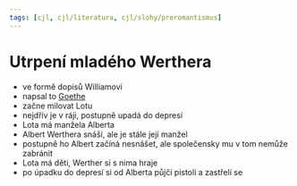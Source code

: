 ```yaml
---
tags: [cjl, cjl/literatura, cjl/slohy/preromantismus]
---
```

# Utrpení mladého Werthera
- ve formě dopisů Williamovi
- napsal to [Goethe](Goethe.md) 
- začne milovat Lotu
- nejdřív je v ráji, postupně upadá do depresí
- Lota má manžela Alberta
- Albert Werthera snáší, ale je stále její manžel
- postupně ho Albert začíná nesnášet, ale společensky mu v tom nemůže zabránit
- Lota má děti, Werther si s nima hraje
- po úpadku do depresí si od Alberta půjčí pistoli a zastřelí se
